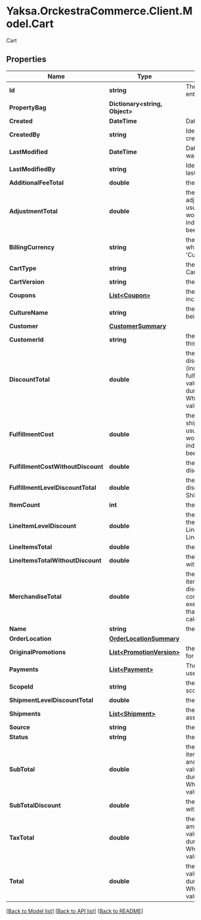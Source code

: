 # Yaksa.OrckestraCommerce.Client.Model.Cart
Cart

## Properties

Name | Type | Description | Notes
------------ | ------------- | ------------- | -------------
**Id** | **string** | The unique identifier of the entity. | 
**PropertyBag** | **Dictionary&lt;string, Object&gt;** |  | [optional] 
**Created** | **DateTime** | Date the entity was created | [optional] 
**CreatedBy** | **string** | Identifier of the operator who created the entity | [optional] 
**LastModified** | **DateTime** | Date that the last modification was applied to the entity | [optional] 
**LastModifiedBy** | **string** | Identifier of the operator who last modified the entity | [optional] 
**AdditionalFeeTotal** | **double** | the sum of LineItems totals. | [optional] 
**AdjustmentTotal** | **double** | the total amount of adjustments.  This value is usually computed during the workflow execution. When null, indicates that the value has not been calculated. | [optional] 
**BillingCurrency** | **string** | the currency ISO code under which the items are sold &#39;Currency.IsoCode&#39;. | [optional] 
**CartType** | **string** | the cart type, according to the CartType lookup. | [optional] 
**CartVersion** | **string** | the version of the cart | [optional] 
**Coupons** | [**List&lt;Coupon&gt;**](Coupon.md) | the collection of coupon codes included in the order. | [optional] 
**CultureName** | **string** | the culture in which the cart is being processed. | [optional] 
**Customer** | [**CustomerSummary**](CustomerSummary.md) |  | [optional] 
**CustomerId** | **string** | the ID of the customer owning this cart. | 
**DiscountTotal** | **double** | the computed sum of all discounts applied to the cart (including order, line item and fulfillment level discounts). This value is usually computed during the workflow execution. When null, indicates that the value has not been calculated. | [optional] 
**FulfillmentCost** | **double** | the computed sum of all shipment cost. This value is usually computed during the workflow execution. When null, indicates that the value has not been calculated. | [optional] 
**FulfillmentCostWithoutDiscount** | **double** | the fulfillment cost without discount. | [optional] 
**FulfillmentLevelDiscountTotal** | **double** | the sum of Shipments discounts. Shipment.DiscountAmount. | [optional] 
**ItemCount** | **int** | the line item count. | [optional] 
**LineItemLevelDiscount** | **double** | the minimum value between the sum of LineItem.DiscountAmount and LineItemsTotalWithoutDiscount. | [optional] 
**LineItemsTotal** | **double** | the sum of LineItems totals. | [optional] 
**LineItemsTotalWithoutDiscount** | **double** | the sum of LineItems totals without discount. | [optional] 
**MerchandiseTotal** | **double** | the total amount of all line items merchandise without discounts. This value is usually computed during the workflow execution. When null, indicates that the value has not been calculated. | [optional] 
**Name** | **string** | the name of the cart. | 
**OrderLocation** | [**OrderLocationSummary**](OrderLocationSummary.md) |  | [optional] 
**OriginalPromotions** | [**List&lt;PromotionVersion&gt;**](PromotionVersion.md) | the promotion versions applied for the original order. | [optional] 
**Payments** | [**List&lt;Payment&gt;**](Payment.md) | The collection of payments to use for this order. | [optional] 
**ScopeId** | **string** | the unique identifier of the scope associated to the cart. | [optional] 
**ShipmentLevelDiscountTotal** | **double** | the sum of Discounts amounts. | [optional] 
**Shipments** | [**List&lt;Shipment&gt;**](Shipment.md) | the collection of shipments associated to this order. | [optional] 
**Source** | **string** | the cart source. | [optional] 
**Status** | **string** | the status of the cart. | [optional] 
**SubTotal** | **double** | the computed sum of all line items totals, including line item and order level discount. This value is usually computed during the workflow execution. When null, indicates that the value has not been calculated. | [optional] 
**SubTotalDiscount** | **double** | the sum of LineItems totals without discount. | [optional] 
**TaxTotal** | **double** | the computed sum of all tax amount for the order. This value is usually computed during the workflow execution. When null, indicates that the value has not been calculated. | [optional] 
**Total** | **double** | the grand total for the cart. This value is usually computed during the workflow execution. When null, indicates that the value has not been calculated. | [optional] 

[[Back to Model list]](../README.md#documentation-for-models) [[Back to API list]](../README.md#documentation-for-api-endpoints) [[Back to README]](../README.md)

